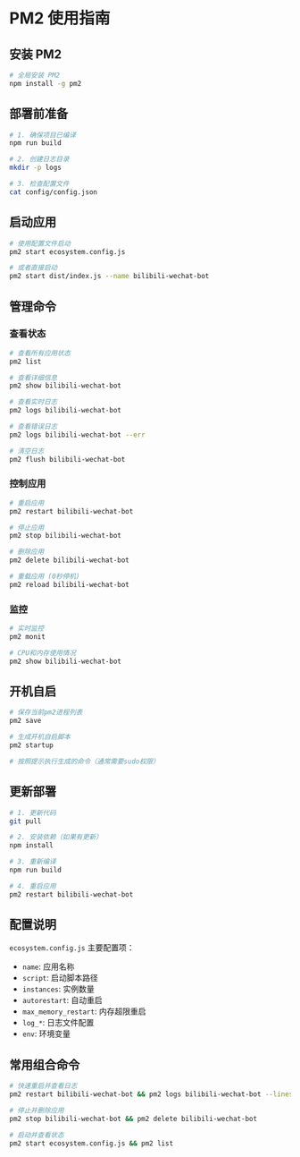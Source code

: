 # PM2 使用指南

## 安装 PM2

```bash
# 全局安装 PM2
npm install -g pm2
```

## 部署前准备

```bash
# 1. 确保项目已编译
npm run build

# 2. 创建日志目录
mkdir -p logs

# 3. 检查配置文件
cat config/config.json
```

## 启动应用

```bash
# 使用配置文件启动
pm2 start ecosystem.config.js

# 或者直接启动
pm2 start dist/index.js --name bilibili-wechat-bot
```

## 管理命令

### 查看状态
```bash
# 查看所有应用状态
pm2 list

# 查看详细信息
pm2 show bilibili-wechat-bot

# 查看实时日志
pm2 logs bilibili-wechat-bot

# 查看错误日志
pm2 logs bilibili-wechat-bot --err

# 清空日志
pm2 flush bilibili-wechat-bot
```

### 控制应用
```bash
# 重启应用
pm2 restart bilibili-wechat-bot

# 停止应用
pm2 stop bilibili-wechat-bot

# 删除应用
pm2 delete bilibili-wechat-bot

# 重载应用 (0秒停机)
pm2 reload bilibili-wechat-bot
```

### 监控
```bash
# 实时监控
pm2 monit

# CPU和内存使用情况
pm2 show bilibili-wechat-bot
```

## 开机自启

```bash
# 保存当前pm2进程列表
pm2 save

# 生成开机自启脚本
pm2 startup

# 按照提示执行生成的命令（通常需要sudo权限）
```

## 更新部署

```bash
# 1. 更新代码
git pull

# 2. 安装依赖（如果有更新）
npm install

# 3. 重新编译
npm run build

# 4. 重启应用
pm2 restart bilibili-wechat-bot
```

## 配置说明

`ecosystem.config.js` 主要配置项：

- `name`: 应用名称
- `script`: 启动脚本路径
- `instances`: 实例数量
- `autorestart`: 自动重启
- `max_memory_restart`: 内存超限重启
- `log_*`: 日志文件配置
- `env`: 环境变量

## 常用组合命令

```bash
# 快速重启并查看日志
pm2 restart bilibili-wechat-bot && pm2 logs bilibili-wechat-bot --lines 50

# 停止并删除应用
pm2 stop bilibili-wechat-bot && pm2 delete bilibili-wechat-bot

# 启动并查看状态
pm2 start ecosystem.config.js && pm2 list
```